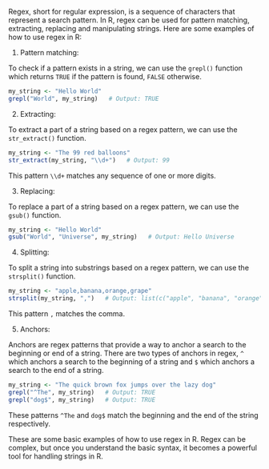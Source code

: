Regex, short for regular expression, is a sequence of characters that represent a search pattern. In R, regex can be used for pattern matching, extracting, replacing and manipulating strings. Here are some examples of how to use regex in R:

1. Pattern matching:

To check if a pattern exists in a string, we can use the `grepl()` function which returns `TRUE` if the pattern is found, `FALSE` otherwise.

```R
my_string <- "Hello World"
grepl("World", my_string)   # Output: TRUE
```

2. Extracting:

To extract a part of a string based on a regex pattern, we can use the `str_extract()` function.

```R
my_string <- "The 99 red balloons"
str_extract(my_string, "\\d+")   # Output: 99
```

This pattern `\\d+` matches any sequence of one or more digits.

3. Replacing:

To replace a part of a string based on a regex pattern, we can use the `gsub()` function.

```R
my_string <- "Hello World"
gsub("World", "Universe", my_string)   # Output: Hello Universe
```

4. Splitting:

To split a string into substrings based on a regex pattern, we can use the `strsplit()` function.

```R
my_string <- "apple,banana,orange,grape"
strsplit(my_string, ",")   # Output: list(c("apple", "banana", "orange", "grape"))
```

This pattern `,` matches the comma.

5. Anchors:

Anchors are regex patterns that provide a way to anchor a search to the beginning or end of a string. There are two types of anchors in regex, `^` which anchors a search to the beginning of a string and `$` which anchors a search to the end of a string.

```R
my_string <- "The quick brown fox jumps over the lazy dog"
grepl("^The", my_string)   # Output: TRUE
grepl("dog$", my_string)   # Output: TRUE
```

These patterns `^The` and `dog$` match the beginning and the end of the string respectively.

These are some basic examples of how to use regex in R. Regex can be complex, but once you understand the basic syntax, it becomes a powerful tool for handling strings in R.